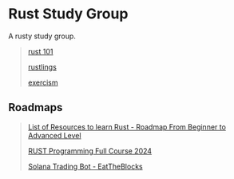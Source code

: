 # Rust Study Group

A rusty study group.

> [rust 101](https://github.com/olivmath/rust101)
>
> [rustlings](https://github.com/rust-lang/rustlings)
>
> [exercism](https://exercism.org/tracks/rust)

## Roadmaps

> [List of Resources to learn Rust - Roadmap From Beginner to Advanced Level](https://github.com/ImplFerris/LearnRust)
>
> [RUST Programming Full Course 2024](https://dev.to/bekbrace/rust-programming-full-course-2024-2jen)
>
> [Solana Trading Bot - EatTheBlocks](https://www.youtube.com/live/9vG59d2HBMM)
